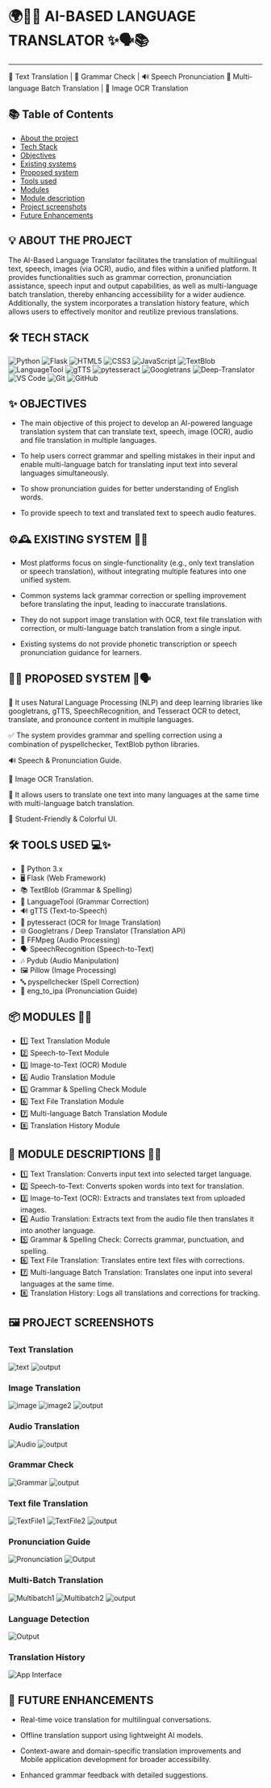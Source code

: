


 # 🌍🤖✨ AI-BASED LANGUAGE TRANSLATOR ✨🗣️📚
------------------------------------------------
💬 Text Translation | 📝 Grammar Check | 🔊 Speech Pronunciation
📂 Multi-language Batch Translation | 📸 Image OCR Translation


## 📚 Table of Contents
- [About the project](#-about-the-project)
- [Tech Stack](#-tech-stack)
- [Objectives](#-objectives)
- [Existing systems](#-existing-systems)
- [Proposed system](#-proposed-system)
- [Tools used](#-tools-used)
- [Modules](#-modules)
- [Module description](#-modules-description)
- [Project screenshots](#-project-screenshots)
- [Future Enhancements](#-future-enhancements)

## 💡 ABOUT THE PROJECT

The AI-Based Language Translator facilitates the translation of multilingual text, speech, images (via OCR), audio, and files within a unified platform. It provides functionalities such as grammar correction, pronunciation assistance, speech input and output capabilities, as well as multi-language batch translation, thereby enhancing accessibility for a wider audience. Additionally, the system incorporates a translation history feature, which allows users to effectively monitor and reutilize previous translations.


## 🛠️ TECH STACK

![Python](https://img.shields.io/badge/Python-3776AB?style=for-the-badge&logo=python&logoColor=white)
![Flask](https://img.shields.io/badge/Flask-000000?style=for-the-badge&logo=flask&logoColor=white)
![HTML5](https://img.shields.io/badge/HTML5-E34F26?style=for-the-badge&logo=html5&logoColor=white)
![CSS3](https://img.shields.io/badge/CSS3-1572B6?style=for-the-badge&logo=css3&logoColor=white)
![JavaScript](https://img.shields.io/badge/JavaScript-F7DF1E?style=for-the-badge&logo=javascript&logoColor=black)
![TextBlob](https://img.shields.io/badge/TextBlob-FFB400?style=for-the-badge&logo=python&logoColor=white)
![LanguageTool](https://img.shields.io/badge/LanguageTool-0A66C2?style=for-the-badge&logo=apache&logoColor=white)
![gTTS](https://img.shields.io/badge/gTTS-4285F4?style=for-the-badge&logo=google&logoColor=white)
![pytesseract](https://img.shields.io/badge/pytesseract-FF4500?style=for-the-badge&logo=python&logoColor=white)
![Googletrans](https://img.shields.io/badge/Googletrans-34A853?style=for-the-badge&logo=googletranslate&logoColor=white)
![Deep-Translator](https://img.shields.io/badge/Deep--Translator-0078D7?style=for-the-badge&logo=deepnote&logoColor=white)
![VS Code](https://img.shields.io/badge/VS%20Code-0078D4?style=for-the-badge&logo=visualstudiocode&logoColor=white)
![Git](https://img.shields.io/badge/Git-F05032?style=for-the-badge&logo=git&logoColor=white)
![GitHub](https://img.shields.io/badge/GitHub-181717?style=for-the-badge&logo=github&logoColor=white)


## ✨ OBJECTIVES

- The main objective of this project to develop an AI-powered language translation system that can translate text, speech, image (OCR), audio  and file translation in multiple languages.
 
 - To help users correct grammar and spelling mistakes in their input and enable multi-language batch for translating input text into several languages simultaneously.

- To show pronunciation guides for better understanding of English words.
 
- To provide speech to text and translated text to speech audio features.  


## ⚙️🕰️ EXISTING SYSTEM 📝🔹

- Most platforms focus on single-functionality (e.g., only text translation or speech translation), without integrating multiple features into one unified system.

- Common systems lack grammar correction or spelling improvement before translating the input, leading to inaccurate translations.

- They do not support image translation with OCR, text file translation with correction, or multi-language batch translation from a single input.

- Existing systems do not provide phonetic transcription or speech pronunciation guidance for learners.


## 🚀🤖 PROPOSED SYSTEM 🌟🗣️

💬 It uses Natural Language Processing (NLP) and deep learning libraries like googletrans, gTTS, SpeechRecognition, and Tesseract OCR to detect, translate, and pronounce content in multiple languages.

✅ The system provides grammar and spelling correction using a combination of pyspellchecker, TextBlob python libraries.

🔊 Speech & Pronunciation Guide.

📸 Image OCR Translation.

📂 It allows users to translate one text into many languages at the same time with multi-language batch translation.

🌈 Student-Friendly & Colorful UI.


## 🛠️ TOOLS USED 💻✨

- 🐍 Python 3.x
- 🖥️ Flask (Web Framework)
- 📚 TextBlob (Grammar & Spelling)
- 📝 LanguageTool (Grammar Correction)
- 🔊 gTTS (Text-to-Speech)
- 📸 pytesseract (OCR for Image Translation)
- 🌐 Googletrans / Deep Translator (Translation API)
- 🎵 FFMpeg (Audio Processing)
- 🗣️ SpeechRecognition (Speech-to-Text)
- 🎶 Pydub (Audio Manipulation)
- 🖼️ Pillow (Image Processing)
- 🔤 pyspellchecker (Spell Correction)
- 🔡 eng_to_ipa (Pronunciation Guide)

## 📦 MODULES 🧩🚀

- 1️⃣ Text Translation Module
- 2️⃣ Speech-to-Text Module
- 3️⃣ Image-to-Text (OCR) Module
- 4️⃣ Audio Translation Module
- 5️⃣ Grammar & Spelling Check Module
- 6️⃣ Text File Translation Module
- 7️⃣ Multi-language Batch Translation Module
- 8️⃣ Translation History Module

## 📝 MODULE DESCRIPTIONS 📖✨

- 1️⃣ Text Translation: Converts input text into selected target language.
- 2️⃣ Speech-to-Text: Converts spoken words into text for translation.
- 3️⃣ Image-to-Text (OCR): Extracts and translates text from uploaded images.
- 4️⃣ Audio Translation: Extracts text from the audio file then translates it into another language.
- 5️⃣ Grammar & Spelling Check: Corrects grammar, punctuation, and spelling.
- 6️⃣ Text File Translation: Translates entire text files with corrections.
- 7️⃣ Multi-language Batch Translation: Translates one input into several languages at the same time.
- 8️⃣ Translation History: Logs all translations and corrections for tracking.

## 🖼️ PROJECT SCREENSHOTS

### Text Translation
![text](screenshots/text.png)
![output](screenshots/output1.png)

### Image Translation
![image](screenshots/image.png)
![image2](screenshots/image2.png)
![output](screenshots/output2.png)

### Audio Translation
![Audio](screenshots/audio.png)
![output](screenshots/output3.png)

### Grammar Check
![Grammar](screenshots/grammar.png)
![output](screenshots/output4.png)

### Text file Translation
![TextFile1](screenshots/Text_file1.png)
![TextFile2](screenshots/Text_file2.png)
![output](screenshots/output5.png)

### Pronunciation Guide
![Pronunciation](screenshots/pronunciation.png)
![Output](screenshots/output6.png)

### Multi-Batch Translation
![Multibatch1](screenshots/multibatch1.png)
![Multibatch2](screenshots/multibatch2.png)
![output](screenshots/output7.png)

### Language Detection
![Output](screenshots/language_detection.png)

### Translation History
![App Interface](screenshots/translation_history.png)


## 🚀 FUTURE ENHANCEMENTS

-  Real-time voice translation for multilingual conversations.

-  Offline translation support using lightweight AI models.

-  Context-aware and domain-specific translation improvements and Mobile application development for broader accessibility.

- Enhanced grammar feedback with detailed suggestions.


